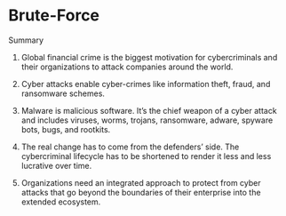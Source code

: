 # Brute-Force

Summary

1. Global financial crime is the biggest motivation for cybercriminals and their organizations to attack companies around the world.

2. Cyber attacks enable cyber-crimes like information theft, fraud, and ransomware schemes.

3. Malware is malicious software. It’s the chief weapon of a cyber attack and includes viruses, worms, trojans, ransomware, adware, spyware bots, bugs, and rootkits.

4. The real change has to come from the defenders’ side. The cybercriminal lifecycle has to be shortened to render it less and less lucrative over time.

5. Organizations need an integrated approach to protect from cyber attacks that go beyond the boundaries of their enterprise into the extended ecosystem. 
